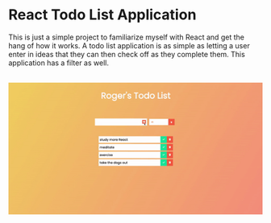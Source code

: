 <h1>React Todo List Application</h1>
This is just a simple project to familiarize myself with React and get the hang of how it works. A todo list application is as simple as letting a user enter in ideas that they can then check off as they complete them. This application has a filter as well.
<br>
<br>
<p align="center">
  <img src="React-Todo.gif">
</p>
